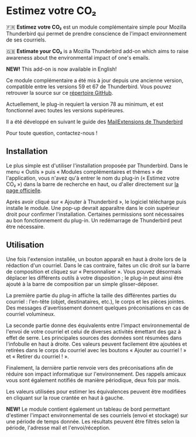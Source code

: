 # Estimez votre CO₂
🇫🇷 **Estimez votre CO₂** est un module complémentaire simple pour Mozilla Thunderbird qui permet de prendre conscience de l'impact environnement de ses courriels.

🇬🇧 **Estimate your CO₂** is a Mozilla Thunderbird add-on which aims to raise awareness about the environmental impact of one's emails.

**NEW!** This add-on is now available in English!

Ce module complémentaire a été mis à jour depuis une ancienne version, compatible entre les versions 59 et 67 de Thunderbird. Vous pouvez retrouver la source sur ce [répertoire GitHub](https://github.com/INSIDE-information-systems/CO2emissions_email_plugin).

Actuellement, le plug-in requiert la version 78 au minimum, et est fonctionnel avec toutes les versions supérieures.

Il a été développé en suivant le guide des [MailExtensions de Thunderbird](https://developer.thunderbird.net/add-ons/mailextensions)

Pour toute question, contactez-nous !

## Installation
Le plus simple est d'utiliser l'installation proposée par Thunderbird. Dans le menu « Outils » puis « Modules complémentaires et thèmes » de l'application, vous n'avez qu'à entrer le nom du plug-in (« Estimez votre CO₂ ») dans la barre de recherche en haut, ou d'aller directement sur [la page officielle](https://addons.thunderbird.net/en-GB/thunderbird/addon/estimez-votre-co2/).

Après avoir cliqué sur « Ajouter à Thunderbird », le logiciel télécharge puis installe le module. Une pop-up devrait apparaître dans le coin supérieur droit pour confirmer l'installation. Certaines permissions sont nécessaires au bon fonctionnement du plug-in. Un redémarrage de Thunderbird peut être nécessaire.

## Utilisation
Une fois l'extension installée, un bouton apparaît en haut à droite lors de la rédaction d'un courriel. Dans le cas contraire, faites un clic droit sur la barre de composition et cliquez sur « Personnaliser ». Vous pouvez désormais déplacer les différents outils à votre disposition ; le plug-in peut ainsi être ajouté à la barre de composition par un simple glisser-déposer.

La première partie du plug-in affiche la taille des différentes parties du courriel : l'en-tête (objet, destinataires, etc.), le corps et les pièces jointes. Des messages d'avertissement donnent quelques préconisations en cas de courriel volumineux.

La seconde partie donne des équivalents entre l'impact environnemental de l'envoi de votre courriel et celui de diverses activités émettant des gaz à effet de serre. Les principales sources des données sont résumées dans l'infobulle en haut à droite. Ces valeurs peuvent facilement être ajoutées et retirées dans le corps du courriel avec les boutons « Ajouter au courriel ! » et « Retirer du courriel ! ».

Finalement, la dernière partie renvoie vers des préconisations afin de réduire son impact informatique sur l'environnement. Des rappels amicaux vous sont également notifiés de manière périodique, deux fois par mois.

Les valeurs utilisées pour estimer les équivalences peuvent être modifiées en cliquant sur la roue crantée en haut à gauche.

**NEW!** Le module contient également un tableau de bord permettant d'estimer l'impact environnemental de ses courriels (envoi et stockage) sur une période de temps donnée. Les résultats peuvent être filtrés selon la période, l'adresse mail et l'envoi/réception.